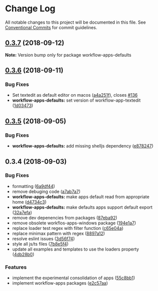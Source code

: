 # Change Log

All notable changes to this project will be documented in this file.
See [Conventional Commits](https://conventionalcommits.org) for commit guidelines.

<a name="0.3.7"></a>
## [0.3.7](https://github.com/havardh/workflow/compare/workflow-apps-defaults@0.3.6...workflow-apps-defaults@0.3.7) (2018-09-12)

**Note:** Version bump only for package workflow-apps-defaults





<a name="0.3.6"></a>
## [0.3.6](https://github.com/havardh/workflow/compare/workflow-apps-defaults@0.3.5...workflow-apps-defaults@0.3.6) (2018-09-11)


### Bug Fixes

* Set textedit as default editor on macos ([a4a251f](https://github.com/havardh/workflow/commit/a4a251f)), closes [#136](https://github.com/havardh/workflow/issues/136)
* **workflow-apps-defaults:** set version of workflow-app-textedit ([1d03473](https://github.com/havardh/workflow/commit/1d03473))





<a name="0.3.5"></a>
## [0.3.5](https://github.com/havardh/workflow/compare/workflow-apps-defaults@0.3.4...workflow-apps-defaults@0.3.5) (2018-09-05)


### Bug Fixes

* **workflow-apps-defaults:** add missing shelljs dependency ([e878247](https://github.com/havardh/workflow/commit/e878247))





<a name="0.3.4"></a>
## 0.3.4 (2018-09-03)


### Bug Fixes

* formatting ([6a9df44](https://github.com/havardh/workflow/commit/6a9df44))
* remove debuging code ([a7ab7a7](https://github.com/havardh/workflow/commit/a7ab7a7))
* **workflow-apps-defaults:** make apps default read from appropriate home ([d4734c3](https://github.com/havardh/workflow/commit/d4734c3))
* **workflow-apps-defaults:** make defaults apps support default export ([32a7efa](https://github.com/havardh/workflow/commit/32a7efa))
* remove dev depenencies from packages ([87eba92](https://github.com/havardh/workflow/commit/87eba92))
* remove obsolete workflos-apps-windows package ([194e1a7](https://github.com/havardh/workflow/commit/194e1a7))
* replace loader test regex with filter function ([c65e04a](https://github.com/havardh/workflow/commit/c65e04a))
* replace minimax pattern with regex ([8897a12](https://github.com/havardh/workflow/commit/8897a12))
* resolve eslint issues ([3d56f74](https://github.com/havardh/workflow/commit/3d56f74))
* style all js/ts files ([7b8e5f4](https://github.com/havardh/workflow/commit/7b8e5f4))
* update all examples and templates to use the loaders property ([4db28b0](https://github.com/havardh/workflow/commit/4db28b0))


### Features

* implement the experimental consolidation of apps ([55c8bb1](https://github.com/havardh/workflow/commit/55c8bb1))
* implement workflow-apps packages ([e2c57aa](https://github.com/havardh/workflow/commit/e2c57aa))
